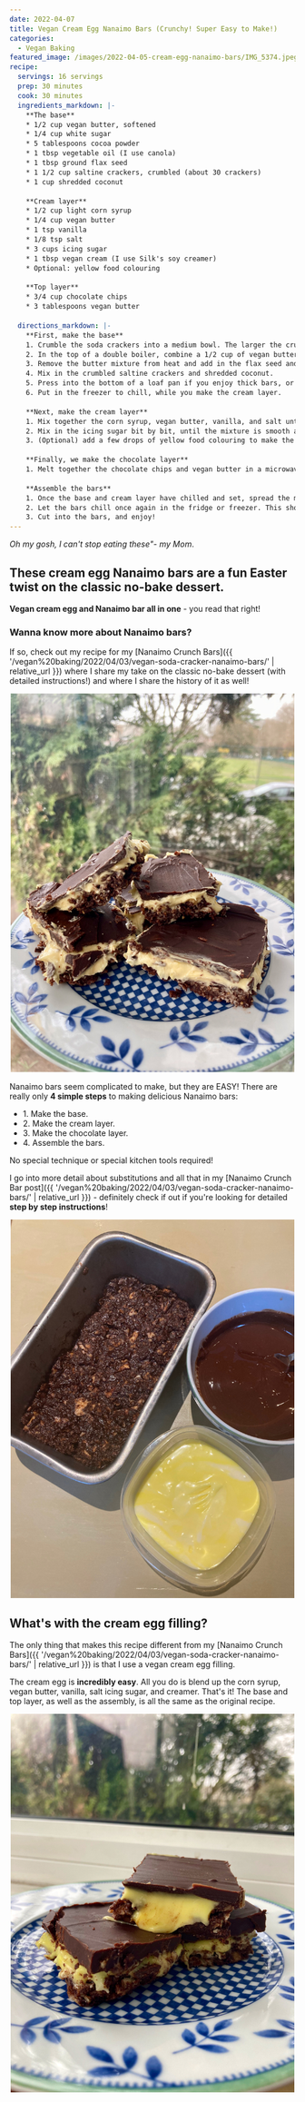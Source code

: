 ```yaml
---
date: 2022-04-07
title: Vegan Cream Egg Nanaimo Bars (Crunchy! Super Easy to Make!)
categories:
  - Vegan Baking
featured_image: /images/2022-04-05-cream-egg-nanaimo-bars/IMG_5374.jpeg
recipe:
  servings: 16 servings
  prep: 30 minutes
  cook: 30 minutes
  ingredients_markdown: |-
    **The base**
    * 1/2 cup vegan butter, softened
    * 1/4 cup white sugar
    * 5 tablespoons cocoa powder
    * 1 tbsp vegetable oil (I use canola)
    * 1 tbsp ground flax seed
    * 1 1/2 cup saltine crackers, crumbled (about 30 crackers)
    * 1 cup shredded coconut

    **Cream layer**
    * 1/2 cup light corn syrup
    * 1/4 cup vegan butter
    * 1 tsp vanilla
    * 1/8 tsp salt
    * 3 cups icing sugar
    * 1 tbsp vegan cream (I use Silk's soy creamer)
    * Optional: yellow food colouring

    **Top layer**
    * 3/4 cup chocolate chips
    * 3 tablespoons vegan butter

  directions_markdown: |-
    **First, make the base**
    1. Crumble the soda crackers into a medium bowl. The larger the crumbs, the crunchier the Nanaimo bar!
    2. In the top of a double boiler, combine a 1/2 cup of vegan butter, white sugar, and cocoa powder. Stir until melted and smooth.
    3. Remove the butter mixture from heat and add in the flax seed and oil. Mix well.
    4. Mix in the crumbled saltine crackers and shredded coconut.
    5. Press into the bottom of a loaf pan if you enjoy thick bars, or an 8x8 pan if you thinner bars.
    6. Put in the freezer to chill, while you make the cream layer.

    **Next, make the cream layer**
    1. Mix together the corn syrup, vegan butter, vanilla, and salt until smooth, either by hand or with a hand mixer.
    2. Mix in the icing sugar bit by bit, until the mixture is smooth and creamy.
    3. (Optional) add a few drops of yellow food colouring to make the mixture look more egg-like.

    **Finally, we make the chocolate layer**
    1. Melt together the chocolate chips and vegan butter in a microwave-safe bowl. Microwave for about 45 seconds at a time, stirring in between. Microwave until the mixture is soft and silky. This should take about 2 minutes.

    **Assemble the bars**
    1. Once the base and cream layer have chilled and set, spread the melted chocolate over the bars. 
    2. Let the bars chill once again in the fridge or freezer. This should take about 15 minutes.
    3. Cut into the bars, and enjoy!
---
```



*Oh my gosh, I can't stop eating these"- my Mom*.

## These cream egg Nanaimo bars are a fun Easter twist on the classic no-bake dessert.

**Vegan cream egg and Nanaimo bar all in one** - you read that right!

### Wanna know more about Nanaimo bars?

If so, check out my recipe for my [Nanaimo Crunch Bars]({{ '/vegan%20baking/2022/04/03/vegan-soda-cracker-nanaimo-bars/' | relative_url }}) where I share my take on the classic no-bake dessert (with detailed instructions!) and where I share the history of it as well!

<p align="center">
<img src="/images/2022-04-04-nanaimo-bars/IMG_5151.jpeg" width="500"
alt="Nanaimo Crunch Bars.">
</p>

Nanaimo bars seem complicated to make, but they are EASY! There are really only **4 simple steps** to making delicious Nanaimo bars:
<ul>
<li>1. Make the base.</li>
<li>2. Make the cream layer.</li>
<li>3. Make the chocolate layer.</li>
<li>4. Assemble the bars.</li>
</ul>

No special technique or special kitchen tools required!

I go into more detail about substitutions and all that in my [Nanaimo Crunch Bar post]({{ '/vegan%20baking/2022/04/03/vegan-soda-cracker-nanaimo-bars/' | relative_url }}) - definitely check if out if you're looking for detailed **step by step instructions**! 

<p align="center">
<img src="/images/2022-04-05-cream-egg-nanaimo-bars/IMG_5339.jpeg" width="500">
</p>

## What's with the cream egg filling?

The only thing that makes this recipe different from my [Nanaimo Crunch Bars]({{ '/vegan%20baking/2022/04/03/vegan-soda-cracker-nanaimo-bars/' | relative_url }}) is that I use a vegan cream egg filling.

The cream egg is **incredibly easy**. All you do is blend up the corn syrup, vegan butter, vanilla, salt icing sugar, and creamer. That's it! The base and top layer, as well as the assembly, is all the same as the original recipe.

<p align="center">
<img src="/images/2022-04-05-cream-egg-nanaimo-bars/IMG_5376.jpeg" width="500">
</p>
